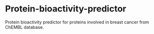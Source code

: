 # Protein-bioactivity-predictor
Protein bioactivity predictor for proteins involved in breast cancer from ChEMBL database.
